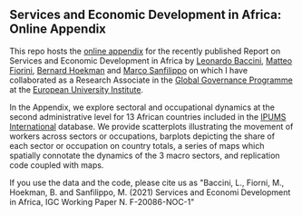 ## Services and Economic Development in Africa: Online Appendix

This repo hosts the [online appendix](https://elegant-ptolemy-0530b6.netlify.app) for the recently published Report on Services and Economic Development in Africa by [Leonardo Baccini](https://sites.google.com/site/leonardobaccini/), [Matteo Fiorini](https://matteofiorini.com), [Bernard Hoekman](https://www.eui.eu/people?id=bernard-hoekman) and [Marco Sanfilippo](https://sites.google.com/view/marcosanfilippo/home) on which I have collaborated as a Research Associate in the [Global Governance Programme](https://globalgovernanceprogramme.eui.eu) at the [European University Institute](https://www.eui.eu/en/home).

In the Appendix, we explore sectoral and occupational dynamics at the second administrative level for 13 African countries included in the [IPUMS International](https://international.ipums.org/international/index.shtml) database. We provide scatterplots illustrating the movement of workers across sectors or occupations, barplots depicting the share of each sector or occupation on country totals, a series of maps which spatially connotate the dynamics of the 3 macro sectors, and replication code coupled with maps.

If you use the data and the code, please cite us as "Baccini, L., Fiorni, M., Hoekman, B. and Sanfilippo, M. (2021) Services and Economi Development in Africa, IGC Working Paper N. F-20086-NOC-1"

